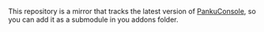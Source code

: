 This repository is a mirror that tracks the latest version of [PankuConsole](https://github.com/Ark2000/PankuConsole), so you can add it as a submodule in you addons folder.
